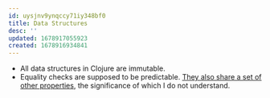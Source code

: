 ```yaml
---
id: uysjnv9ynqccy71iy348bf0
title: Data Structures
desc: ''
updated: 1678917055923
created: 1678916934841
---
```

- All data structures in Clojure are immutable. 
- Equality checks are supposed to be predictable.
[They also share a set of other properties](https://clojure.org/reference/data_structures), the significance of which I do not understand.